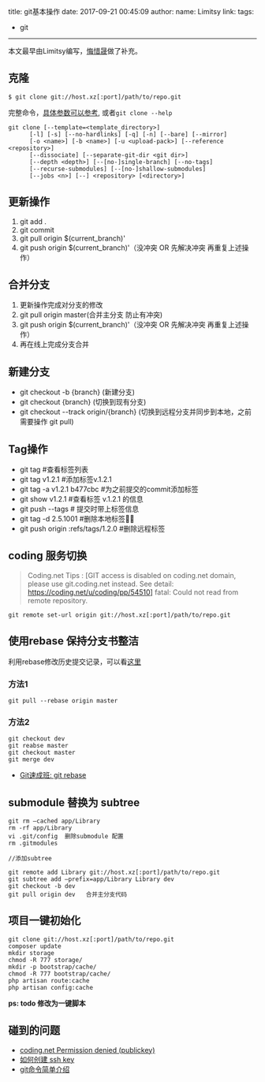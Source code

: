 title: git基本操作
date: 2017-09-21 00:45:09
author:
  name: Limitsy
  link:
tags:
- git
---


本文最早由Limitsy编写，[悔惜晟](https://huixisheng.github.io)做了补充。

## 克隆 ##

```
$ git clone git://host.xz[:port]/path/to/repo.git
```

完整命令，[具体参数可以参考](https://git-scm.com/docs/git-clone), 或者`git clone --help`
```
git clone [--template=<template_directory>]
      [-l] [-s] [--no-hardlinks] [-q] [-n] [--bare] [--mirror]
      [-o <name>] [-b <name>] [-u <upload-pack>] [--reference <repository>]
      [--dissociate] [--separate-git-dir <git dir>]
      [--depth <depth>] [--[no-]single-branch] [--no-tags]
      [--recurse-submodules] [--[no-]shallow-submodules]
      [--jobs <n>] [--] <repository> [<directory>]
```

## 更新操作
1. git add .
2. git commit
3. git pull origin $(current_branch)'
4. git push origin $(current_branch)'（没冲突 OR 先解决冲突 再重复上述操作）

## 合并分支
1. 更新操作完成对分支的修改
2. git pull origin master(合并主分支 防止有冲突)
3. git push origin $(current_branch)'（没冲突 OR 先解决冲突 再重复上述操作）
4. 再在线上完成分支合并

## 新建分支
* git checkout -b {branch} (新建分支)
* git checkout {branch} (切换到现有分支)
* git checkout --track origin/{branch} (切换到远程分支并同步到本地，之前需要操作 git pull)

## Tag操作
* git tag #查看标签列表
* git tag v1.2.1 #添加标签v.1.2.1
* git tag -a v1.2.1 b477cbc #为之前提交的commit添加标签
* git show v1.2.1  #查看标签 v.1.2.1 的信息
* git push --tags # 提交时带上标签信息
* git tag -d 2.5.1001 #删除本地标签
* git push origin :refs/tags/1.2.0 #删除远程标签


## coding 服务切换 ##

>Coding.net Tips : [GIT access is disabled on coding.net domain, please use git.coding.net instead. See detail: https://coding.net/u/coding/pp/54510]
fatal: Could not read from remote repository.

    git remote set-url origin git://host.xz[:port]/path/to/repo.git


## 使用rebase 保持分支书整洁 ##

利用rebase修改历史提交记录，可以看[这里](https://huixisheng.github.io/git-rebase/)

### 方法1 ###

    git pull --rebase origin master


### 方法2  ###

    git checkout dev
    git reabse master
    git checkout master
    git merge dev

- [Git速成班: git rebase](http://www.html-js.com/article/Week-end-column-Git-crash-course-git-rebase)


## submodule 替换为 subtree ##

    git rm —cached app/Library
    rm -rf app/Library
    vi .git/config  删除submodule 配置
    rm .gitmodules

    //添加subtree

    git remote add Library git://host.xz[:port]/path/to/repo.git
    git subtree add —prefix=app/Library Library dev
    git checkout -b dev
    git pull origin dev   合并主分支代码


##  项目一键初始化 ##

    git clone git://host.xz[:port]/path/to/repo.git
    composer update
    mkdir storage
    chmod -R 777 storage/
    mkdir -p bootstrap/cache/
    chmod -R 777 bootstrap/cache/
    php artisan route:cache
    php artisan config:cache

**ps: todo 修改为一键脚本**

## 碰到的问题 ##

- [coding.net Permission denied (publickey)](https://coding.net/u/rainy/pp/30783)
- [如何创建 ssh key](https://help.github.com/articles/generating-ssh-keys/)
- [git命令简单介绍](http://huixisheng.github.io/git/)
